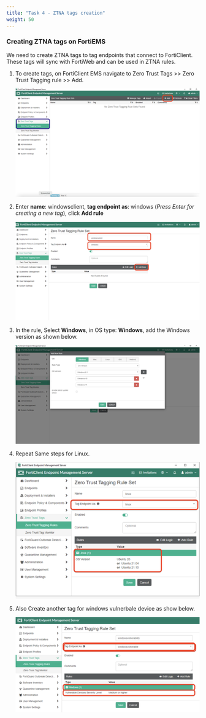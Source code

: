 ```yaml
---
title: "Task 4 - ZTNA tags creation"
weight: 50
---
```


### **Creating ZTNA tags on FortiEMS**

We need to create ZTNA tags to tag endpoints that connect to FortiClient. These tags will sync with FortiWeb and can be used in ZTNA rules. 

1. To create tags, on FortiClient EMS navigate to Zero Trust Tags >> Zero Trust Tagging rule >> Add. 

    ![emstags](../images/ztnatags-01.jpg)

2. Enter **name**: windowsclient, **tag endpoint as**: windows (_Press Enter for creating a new tag_), click **Add rule**

    ![emswin](../images/ztnatags-02.png)

3. In the rule, Select **Windows**, in OS type: **Windows**, add the Windows version as shown below. 

    ![emswindows](../images/ztnatags-03.jpg)

4. Repeat Same steps for Linux. 

    ![emslinux](../images/ztnatags-04.jpg)

5. Also Create another tag for windows vulnerbale device as show below. 

    ![emswinvulnerable](../images/ztnatags-05.jpg) 
